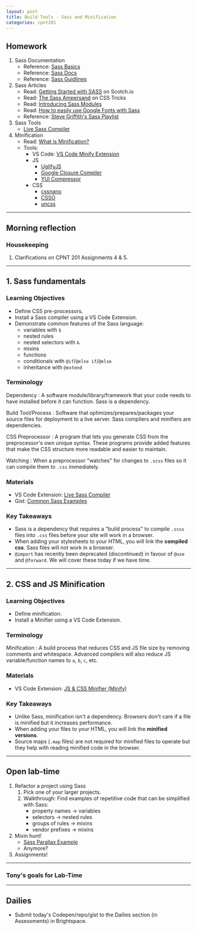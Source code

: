 ```yaml
---
layout: post
title: Build Tools - Sass and Minification
categories: cpnt201
---
```


## Homework
1. Sass Documentation
    - Reference: [Sass Basics](https://sass-lang.com/guide)
    - Reference: [Sass Docs](https://sass-lang.com/documentation)
    - Reference: [Sass Guidlines](https://sass-guidelin.es)
2. Sass Articles
    - Read: [Getting Started with SASS](https://scotch.io/tutorials/getting-started-with-sass) on Scotch.io
    - Read: [The Sass Ampersand](https://css-tricks.com/the-sass-ampersand/) on CSS Tricks
    - Read: [Introducing Sass Modules](https://css-tricks.com/introducing-sass-modules/)
    - Read: [How to easily use Google Fonts with Sass](https://www.developerdrive.com/how-to-easily-use-google-fonts-with-sass/)
    - Reference: [Steve Griffith's Sass Playlist](https://www.youtube.com/playlist?list=PLyuRouwmQCjlzPHwHOAIfIFXkf6J8Q_qy)
3. Sass Tools
    - [Live Sass Compiler](https://marketplace.visualstudio.com/items?itemName=ritwickdey.live-sass)
4. Minification
    - Read: [What is Minification?](https://blog.stackpath.com/glossary-minification/)
    - Tools: 
        - VS Code: [VS Code Minify Extension](https://marketplace.visualstudio.com/items?itemName=olback.es6-css-minify)
        - JS
            - [UglifyJS](https://github.com/mishoo/UglifyJS)
            - [Google Closure Compiler](https://developers.google.com/closure/compiler/)
            - [YUI Compressor](https://yui.github.io/yuicompressor/)
        - CSS
            - [cssnano](https://github.com/cssnano/cssnano)
            - [CSSO](https://github.com/css/csso)
            - [uncss](https://github.com/uncss/uncss)


---

## Morning reflection
### Housekeeping
1. Clarifications on CPNT 201 Assignments 4 & 5.

---

## 1. Sass fundamentals
### Learning Objectives
- Define CSS pre-processors.
- Install a Sass compiler using a VS Code Extension.
- Demonstrate common features of the Sass language:
    - variables with `$`
    - nested rules
    - nested selectors with `&`
    - mixins
    - functions
    - conditionals with `@if`/`@else if`/`@else`
    - inheritance with `@extend`

### Terminology
Dependency
: A software module/library/framework that your code needs to have  installed before it can function. Sass is a dependency.

Build Tool/Process
: Software that optimizes/prepares/packages your source files for deployment to a live server. Sass compilers and minifiers are dependencies.

CSS Preprocessor
: A program that lets you generate CSS from the preprocessor's own unique syntax. These programs provide added features that make the CSS structure more readable and easier to maintain. 

Watching
: When a preprocessor "watches" for changes to `.scss` files so it can compile them to `.css` immediately.

### Materials
- VS Code Extension: [Live Sass Compiler](https://marketplace.visualstudio.com/items?itemName=ritwickdey.live-sass)
- Gist: [Common Sass Examples](https://gist.github.com/acidtone/58178e5f10aaa6154b3cd05917f205e4)

### Key Takeaways
- Sass is a dependency that requires a "build process" to compile `.scss` files into `.css` files before your site will work in a browser.
- When adding your stylesheets to your HTML, you will link the **compiled css**. Sass files will not work in a browser.
- `@import` has recently been deprecated (discontinued) in favour of `@use` and `@forward`. We will cover these today if we have time.

---

## 2. CSS and JS Minification
### Learning Objectives
- Define minification.
- Install a Minifier using a VS Code Extension.

### Terminology
Minification
: A build process that reduces CSS and JS file size by removing comments and whitespace. Advanced compilers will also reduce JS variable/function names to `a`, `b`, `c`, etc.

### Materials
- VS Code Extension: [JS & CSS Minifier (Minify)](https://marketplace.visualstudio.com/items?itemName=olback.es6-css-minify)

### Key Takeaways
- Unlike Sass, minification isn't a dependency. Browsers don't care if a file is minified but it increases performance.
- When adding your files to your HTML, you will link the **minified versions**. 
- Source maps (`.map` files) are not required for minified files to operate but they help with reading minified code in the browser.

---

## Open lab-time
1. Refactor a project using Sass
    1. Pick one of your larger projects.
    2. Walkthrough: Find examples of repetitive code that can be simplified with Sass:
        - property names -> variables
        - selectors -> nested rules
        - groups of rules -> mixins
        - vendor prefixes -> mixins
2. Mixin hunt!
    - [Sass Parallax Example](https://codepen.io/scottkellum/pen/bHEcA?)     
    - Anymore?   
3. Assignments!

---

### Tony's goals for Lab-Time

---

## Dailies
- Submit today's Codepen/repo/gist to the Dailies section (in Assessments) in Brightspace.